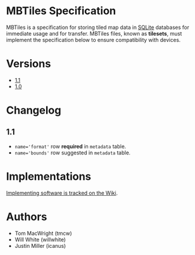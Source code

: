 # MBTiles Specification

MBTiles is a specification for storing tiled map data in  [SQLite](http://sqlite.org/) databases for immediate usage and for transfer. MBTiles files, known as **tilesets**, must implement the specification below to ensure compatibility with devices.

# Versions

* [1.1](https://github.com/mapbox/mbtiles-spec/blob/master/1.1/spec.md)
* [1.0](https://github.com/mapbox/mbtiles-spec/blob/master/1.0/spec.md)

# Changelog

## 1.1

* `name='format'` row **required** in `metadata` table.
* `name='bounds'` row suggested in `metadata` table.

# Implementations

[Implementing software is tracked on the Wiki](https://github.com/mapbox/mbtiles-spec/wiki/Implementations).

# Authors

* Tom MacWright (tmcw)
* Will White (willwhite)
* Justin Miller (icanus)
